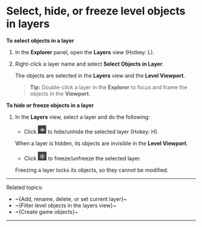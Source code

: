 # Select, hide, or freeze level objects in layers

**To select objects in a layer**

1. In the **Explorer** panel, open the **Layers** view (Hotkey: L).

2. Right-click a layer name and select **Select Objects in Layer**.

	The objects are selected in the **Layers** view and the **Level Viewport**.

	>**Tip:** Double-click a layer in the **Explorer** to focus and frame the objects in the **Viewport**.

**To hide or freeze objects in a layer**


1. In the **Layers** view, select a layer and do the following:

	- Click ![](../../images/icon_hide_layers.png) to hide/unhide the selected layer (Hokey: H).

	When a layer is hidden, its objects are invisible in the **Level Viewport**.


	- Click ![](../../images/icon_freeze_layers.png) to freeze/unfreeze the selected layer.

	Freezing a layer locks its objects, so they cannot be modified.

---
Related topics:
-	~{Add, rename, delete, or set current layer}~
-	~{Filter level objects in the layers view}~
-	~{Create game objects}~
---
